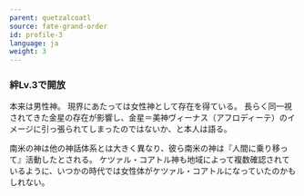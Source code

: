 ```yaml
---
parent: quetzalcoatl
source: fate-grand-order
id: profile-3
language: ja
weight: 3
---
```


### 絆Lv.3で開放

本来は男性神。
現界にあたっては女性神として存在を得ている。
長らく同一視されてきた金星の存在が影響し、金星＝美神ヴィーナス（アフロディーテ）のイメージに引っ張られてしまったのではないか、と本人は語る。

南米の神は他の神話体系とは大きく異なり、彼ら南米の神は『人間に乗り移って』活動したとされる。
ケツァル・コアトル神も地域によって複数確認されているように、いつかの時代では女性体がケツァル・コアトルになっていたのかもしれない。
